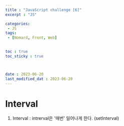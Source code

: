 ```yaml
---
title : "JavaScript challenge [6]"
excerpt : "JS"

categories: 
 - JS
tags: 
 - [Nomard, Front, Web]

 
toc : true
toc_sticky : true



date : 2023-06-20
last_modified_dat : 2023-06-20
---
```


# Interval

1. Interval : intrerval은 '매번' 일어나게 한다. (setInterval)


